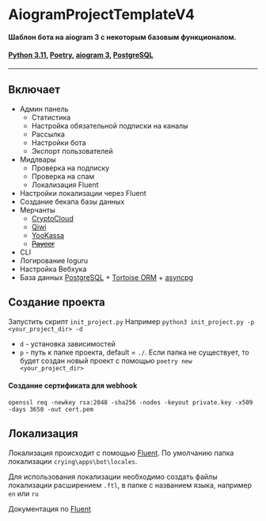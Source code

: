 # AiogramProjectTemplateV4

#### Шаблон бота на aiogram 3 с некоторым базовым функционалом. 
#### [Python 3.11](https://www.python.org/downloads/), [Poetry](https://python-poetry.org/docs/#installation), [aiogram 3](https://github.com/aiogram/aiogram/tree/dev-3.x), [PostgreSQL](https://www.postgresql.org/download/)

___

## Включает
- Админ панель
  - Статистика 
  - Настройка обязательной подписки на каналы
  - Рассылка
  - Настройки бота
  - Экспорт пользователей
- Мидлвары
  - Проверка на подписку
  - Проверка на спам
  - Локализация Fluent
- Настройки локализации через Fluent
- Создание бекапа базы данных
- Мерчанты
    - [CryptoCloud](https://cryptocloud.plus/)
    - [Qiwi](https://qiwi.com/p2p-admin/api/)
    - [YooKassa](https://yookassa.ru/developers/)
    - ~~[Payeer](https://payeer.com/)~~
- CLI 
- Логирование loguru
- Настройка Вебхука
- База данных [PostgreSQL](https://www.postgresql.org/download/
) + [Tortoise ORM](https://github.com/tortoise/tortoise-orm/) + [asyncpg](https://github.com/MagicStack/asyncpg)

## Создание проекта

Запустить скрипт `init_project.py`
Например `python3 init_project.py -p <your_project_dir> -d`

- `d` - установка зависимостей
- `p` - путь к папке проекта, default = `./`. Если папка не существует, то будет создан новый проект с
  помощью `poetry new <your_project_dir>`

#### Создание сертификата для webhook

`openssl req -newkey rsa:2048 -sha256 -nodes -keyout private.key -x509 -days 3650 -out cert.pem`

## Локализация

Локализация происходит с помощью [Fluent](https://projectfluent.org). По умолчанию папка
локализации `crying\apps\bot\locales`.

Для использования локализации необходимо создать файлы локализации расширением `.ftl`, в папке с названием языка,
например `en` или `ru`

Документация по [Fluent](https://projectfluent.org/fluent/guide/)
